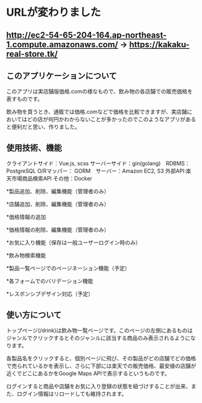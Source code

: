 # URLが変わりました

## http://ec2-54-65-204-164.ap-northeast-1.compute.amazonaws.com/ → https://kakaku-real-store.tk/

## このアプリケーションについて
このアプリは実店舗版価格.comの様なもので、飲み物の各店舗での販売価格を表すものです。

飲み物を買うとき、通販では価格.comなどで価格を比較できますが、実店舗においてはどの店が何円かわからないことが多かったのでこのようなアプリがあると便利だと思い、作りました。
  
## 使用技術、機能
  
 クライアントサイド：Vue.js, scss サーバーサイド：gin(golang)　RDBMS：PostgreSQL O/Rマッパー： GORM　サーバー：Amazon EC2, S3 外部API:楽天市場商品検索API その他：Docker
 
  *製品追加、削除、編集機能（管理者のみ）
  
  *店舗追加、削除、編集機能（管理者のみ）
  
  *価格情報の追加
  
  *価格情報の削除、編集機能（管理者のみ）
  
  *お気に入り機能（保存は一般ユーザーログイン時のみ）
  
  *飲み物検索機能
  
  *製品一覧ページでのページネーション機能（予定）
  
  *各フォームでのバリデーション機能
  
  *レスポンシブデザイン対応（予定）
 
## 使い方について
トップページ(/drink)は飲み物一覧ページです。このページの左側にあるものはジャンルでクリックするとそのジャンルに該当する商品のみ表示されるようになります。

各製品名をクリックすると、個別ページに飛び、その製品がどの店舗でどの価格で売られているかを表示し、さらに下部には楽天での販売価格、最安値の店舗が近くでどこにあるかをGoogle Maps APIで表示するというものです。

ログインすると商品や店舗をお気に入り登録の状態を紐づけすることが出来、また、ログイン情報はリロードしても維持されます。
